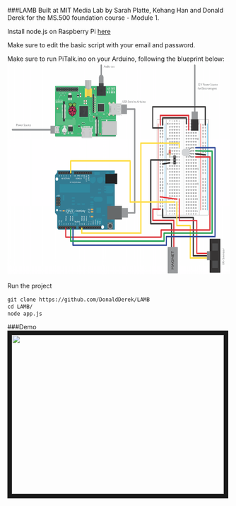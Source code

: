 ###LAMB
Built at MIT Media Lab by Sarah Platte, Kehang Han and Donald Derek for the MS.500 foundation course - Module 1.

Install node.js on Raspberry Pi [here](https://github.com/DonaldDerek/rPi-cheat-sheet)

Make sure to edit the basic script with your email and password.

Make sure to run PiTalk.ino on your Arduino, following the blueprint below:
<img src="https://raw.githubusercontent.com/DonaldDerek/LAMB/master/blueprint.png" width="640" height="480" />

Run the project

```
git clone https://github.com/DonaldDerek/LAMB
cd LAMB/
node app.js
```

###Demo
<a href="http://www.youtube.com/watch?feature=player_embedded&v=YOUTUBE_VIDEO_ID_HERE
" target="_blank"><img src="http://img.youtube.com/vi/db7BpFJQgKg/0.jpg"
alt="" width="480" height="360" border="10" /></a>
